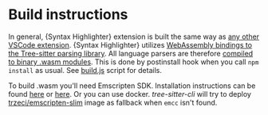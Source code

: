 # Build instructions

In general, {Syntax Highlighter} extension is built the same way as
[any other VSCode extension](https://code.visualstudio.com/api/extension-guides/overview).
{Syntax Highlighter} utilizes [WebAssembly bindings to the Tree-sitter parsing library](
https://github.com/tree-sitter/tree-sitter/tree/master/lib/binding_web).
All language parsers are therefore [compiled to binary .wasm modules](
https://github.com/tree-sitter/tree-sitter/tree/master/lib/binding_web#generate-wasm-language-files).
This is done by postinstall hook when you call `npm install` as usual.
See [build.js](scripts/build.js) script for details.

To build .wasm you'll need Emscripten SDK. Installation instructions can be found [here](
https://emscripten.org/docs/getting_started/downloads.html) or [here](
https://webassembly.org/getting-started/developers-guide/).
Or you can use docker. *tree-sitter-cli* will try to deploy [trzeci/emscripten-slim](
https://hub.docker.com/r/trzeci/emscripten-slim/) image as fallback when `emcc` isn't found.

